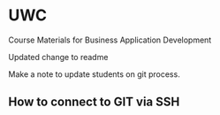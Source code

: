 # UWC
Course Materials for Business Application Development

Updated change to readme

Make a note to update students on git process.

## How to connect to GIT via SSH